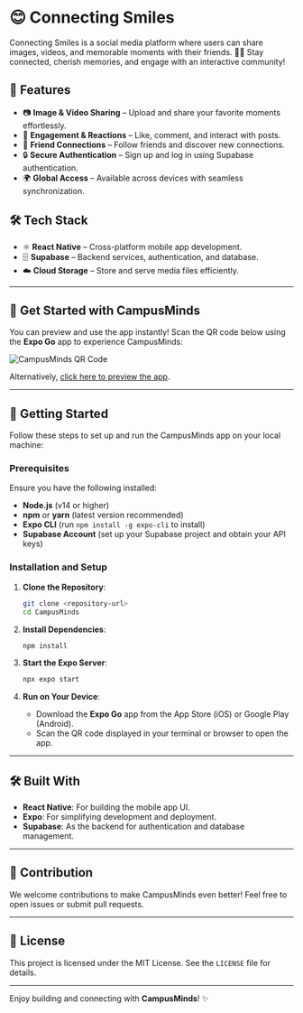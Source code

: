 # 😊 Connecting Smiles

Connecting Smiles is a social media platform where users can share images, videos, and memorable moments with their friends. 📸🎥 Stay connected, cherish memories, and engage with an interactive community!

## 🌟 Features

- 📷 **Image & Video Sharing** – Upload and share your favorite moments effortlessly.
- 💬 **Engagement & Reactions** – Like, comment, and interact with posts.
- 👥 **Friend Connections** – Follow friends and discover new connections.
- 🔒 **Secure Authentication** – Sign up and log in using Supabase authentication.
- 🌍 **Global Access** – Available across devices with seamless synchronization.

## 🛠️ Tech Stack

- ⚛️ **React Native** – Cross-platform mobile app development.
- 🗄️ **Supabase** – Backend services, authentication, and database.
- ☁️ **Cloud Storage** – Store and serve media files efficiently.

---

## 🚀 Get Started with CampusMinds

You can preview and use the app instantly! Scan the QR code below using the **Expo Go** app to experience CampusMinds:

![CampusMinds QR Code](https://github.com/rahul1278/CampusMinds/blob/3eb9ede48a2cc9dcbef7c25d36538163946bbe30/assets/images/CampusMinds%20QR.png)

Alternatively, [click here to preview the app](https://expo.dev/preview/update?message=project%20completed!&updateRuntimeVersion=1.0.0&createdAt=2025-01-22T09%3A27%3A28.817Z&slug=exp&projectId=edb142b5-1f8c-4574-8340-39660744da88&group=98309ec7-6b8e-4a39-8caf-fe20c82c3d6d).

---

## 🚀 Getting Started

Follow these steps to set up and run the CampusMinds app on your local machine:

### Prerequisites

Ensure you have the following installed:

- **Node.js** (v14 or higher)
- **npm** or **yarn** (latest version recommended)
- **Expo CLI** (run `npm install -g expo-cli` to install)
- **Supabase Account** (set up your Supabase project and obtain your API keys)

### Installation and Setup

1. **Clone the Repository**:
   ```bash
   git clone <repository-url>
   cd CampusMinds
   ```

2. **Install Dependencies**:
   ```bash
   npm install
   ```

3. **Start the Expo Server**:
   ```bash
   npx expo start
   ```

4. **Run on Your Device**:
   - Download the **Expo Go** app from the App Store (iOS) or Google Play (Android).
   - Scan the QR code displayed in your terminal or browser to open the app.

---

## 🛠️ Built With

- **React Native**: For building the mobile app UI.
- **Expo**: For simplifying development and deployment.
- **Supabase**: As the backend for authentication and database management.

---

## 🤝 Contribution

We welcome contributions to make CampusMinds even better! Feel free to open issues or submit pull requests.

---

## 📄 License

This project is licensed under the MIT License. See the `LICENSE` file for details.

---

Enjoy building and connecting with **CampusMinds**! ✨
